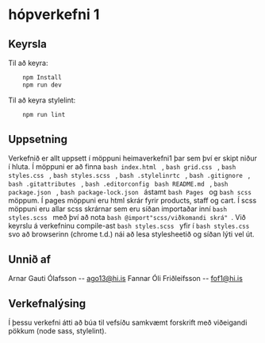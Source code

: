# hópverkefni 1

## Keyrsla

Til að keyra:

```bash
    npm Install
    npm run dev
```

Til að keyra stylelint:

```bash
    npm run lint
```

## Uppsetning

Verkefnið er allt uppsett í möppuni heimaverkefni1 þar sem því er skipt niður í hluta. Í möppuni er að finna ```bash index.html ``` , ```bash grid.css ``` , ```bash styles.css ``` , ```bash styles.scss ``` , ```bash .stylelinrtc ``` , ```bash .gitignore ``` , ```bash .gitattributes ``` , ```bash .editorconfig ``` ```bash README.md ``` , ```bash package.json ``` , ```bash package-lock.json ``` ástamt ```bash Pages ``` og ```bash scss ``` möppum. Í pages möppuni eru html skrár fyrir products, staff og cart. Í scss möppuni eru allar scss skrárnar sem eru síðan importaðar inní ```bash styles.scss ``` með því að nota ```bash @import"scss/viðkomandi skrá" ```. Við keyrslu á verkefninu compile-ast ```bash styles.scss ``` yfir í ```bash styles.css ``` svo að browserinn (chrome t.d.) nái að lesa stylesheetið og síðan lýti vel út.

## Unnið af

Arnar Gauti Ólafsson -- ago13@hi.is
Fannar Óli Friðleifsson -- fof1@hi.is

## Verkefnalýsing

Í þessu verkefni átti að búa til vefsíðu samkvæmt forskrift með viðeigandi pökkum (node sass, stylelint).